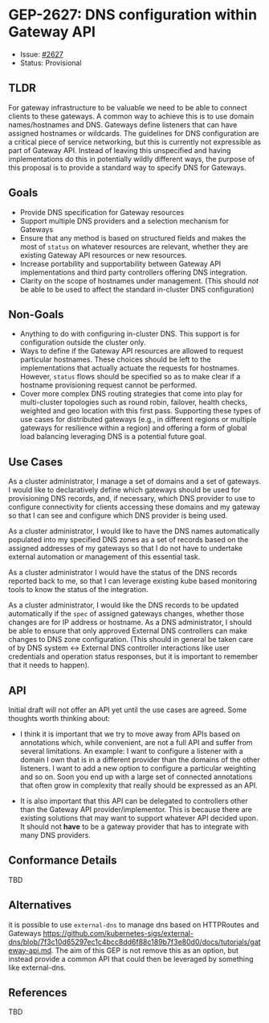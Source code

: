 # GEP-2627: DNS configuration within Gateway API

* Issue: [#2627](https://github.com/kubernetes-sigs/gateway-api/issues/2627)
* Status: Provisional

## TLDR

For gateway infrastructure to be valuable we need to be able to connect clients to these gateways. A common way to achieve this is to use domain names/hostnames and DNS. Gateways define listeners that can have assigned hostnames or wildcards. The guidelines for DNS configuration are a critical piece of service networking, but this is currently not expressible as part of Gateway API. Instead of leaving this unspecified and having implementations do this in potentially wildly different ways, the purpose of this proposal is to provide a standard way to specify DNS for Gateways.

## Goals
* Provide DNS specification for Gateway resources
* Support multiple DNS providers and a selection mechanism for Gateways
* Ensure that any method is based on structured fields and makes the most of `status` on whatever resources are relevant, whether they are existing Gateway API resources or new resources.
* Increase portability and supportability between Gateway API implementations and third party controllers offering DNS integration.
* Clarity on the scope of hostnames under management. (This should _not_ be able to be used to affect the standard in-cluster DNS configuration)

## Non-Goals

* Anything to do with configuring in-cluster DNS. This support is for configuration outside the cluster only.
* Ways to define if the Gateway API resources are allowed to request particular hostnames. These choices should be left to the implementations that actually actuate the requests for hostnames. However, `status` flows should be specified so as to make clear if a hostname provisioning request cannot be performed.
* Cover more complex DNS routing strategies that come into play for multi-cluster topologies such as round robin, failover, health checks, weighted and geo location with this first pass. Supporting these types of use cases for distributed gateways (e.g., in different regions or multiple gateways for resilience within a region) and offering a form of global load balancing leveraging DNS is a potential future goal.

## Use Cases

As a cluster administrator, I manage a set of domains and a set of gateways. I would like to declaratively define which gateways should be used for provisioning DNS records, and, if necessary, which DNS provider to use to configure connectivity for clients accessing these domains and my gateway so that I can see and configure which DNS provider is being used.

As a cluster administrator, I would like to have the DNS names automatically populated into my specified DNS zones as a set of records based on the assigned addresses of my gateways so that I do not have to undertake external automation or management of this essential task.

As a cluster administrator I would have the status of the DNS records reported back to me, so that I can leverage existing kube based monitoring tools to know the status of the integration.

As a cluster administrator, I would like the DNS records to be updated automatically if the `spec` of assigned gateways changes, whether those changes are for IP address or hostname. 
As a DNS administrator, I should be able to ensure that only approved External DNS controllers can make changes to DNS zone configuration. (This should in general be taken care of by DNS system <-> External DNS controller interactions like user credentials and operation status responses, but it is important to remember that it needs to happen).
## API

Initial draft will not offer an API yet until the use cases are agreed. Some thoughts worth thinking about: 
- I think it is important that we try to move away from APIs based on annotations which, while convenient, are not a full API and suffer from several limitations. An example: I want to configure a listener with a domain I own that is in a different provider than the domains of the other listeners. I want to add a new option to configure a particular weighting and so on. Soon you end up with a large set of connected annotations that often grow in complexity that really should be expressed as an API.

- It is also important that this API can be delegated to controllers other than the Gateway API provider/implementor. This is because there are existing solutions that may want to support whatever API decided upon. It should not **have** to be a gateway provider that has to integrate with many DNS providers. 

## Conformance Details

TBD

## Alternatives

it is possible to use `external-dns` to manage dns based on HTTPRoutes and Gateways https://github.com/kubernetes-sigs/external-dns/blob/7f3c10d65297ec1c4bcc8dd6f88c189b7f3e80d0/docs/tutorials/gateway-api.md. The aim of this GEP is not remove this as an option, but instead provide a common API that could then be leveraged by something like external-dns. 

## References

TBD